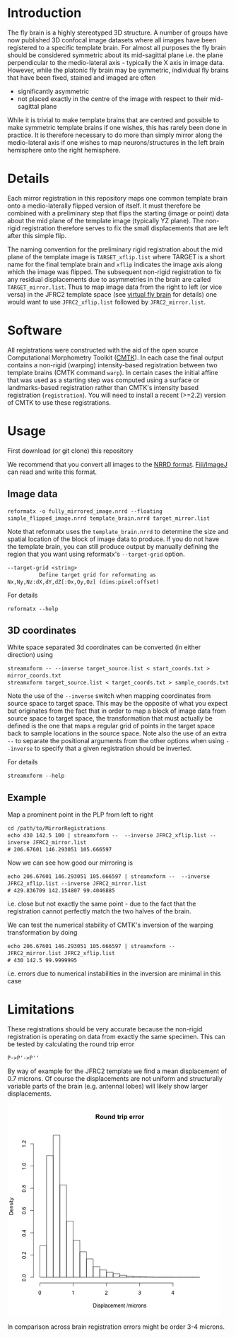 Introduction
============
The fly brain is a highly stereotyped 3D structure.  A number of groups have now published 3D confocal image datasets where all images have been registered to a specific template brain. For almost all purposes the fly brain should be considered symmetric about its mid-sagittal plane i.e. the plane perpendicular to the medio-lateral axis - typically the X axis in image data. However, while the platonic fly brain may be symmetric, individual fly brains that have been fixed, stained and imaged are often 
  - significantly asymmetric
  - not placed exactly in the centre of the image with respect to their mid-sagittal plane

While it is trivial to make template brains that are centred and possible to make symmetric template brains if one wishes, this has rarely been done in practice. It is therefore necessary to do more than simply mirror along the medio-lateral axis if one wishes to map neurons/structures in the left brain hemisphere onto the right hemisphere.

Details
=======
Each mirror registration in this repository maps one common template brain onto a medio-laterally flipped version of itself. It must therefore be combined with a preliminary step that flips the starting (image or point) data about the mid plane of the template image (typically YZ plane). The non-rigid registration therefore serves to fix the small displacements that are left after this simple flip. 

The naming convention for the preliminary rigid registration about the mid plane of the template image is `TARGET_xflip.list` where TARGET is a short name for the final template brain and `xflip` indicates the image axis along which the image was flipped. The subsequent non-rigid registration to fix any residual displacements due to asymmetries in the brain are called `TARGET_mirror.list`. Thus to map image data from the right to left (or vice versa) in the JFRC2 template space (see [virtual fly brain](http://www.virtualflybrain.org) for details) one would want to use `JFRC2_xflip.list` followed by `JFRC2_mirror.list`. 

Software
========
All registrations were constructed with the aid of the open source Computational Morphometry Toolkit ([CMTK](http://www.nitrc.org/projects/cmtk/)). In each case the final output contains a non-rigid (warping) intensity-based registration between two template brains (CMTK command `warp`). In certain cases the initial affine that was used as a starting step was computed using a surface or landmarks-based registration rather than CMTK's intensity based registration (`registration`).  You will need to install a recent (>=2.2) version of CMTK to use these registrations.

Usage
=====

First download (or git clone) this repository

We recommend that you convert all images to the [NRRD format](http://teem.sourceforge.net/nrrd/). [Fiji/ImageJ](http://fiji.sc) can read and write this format.

Image data
----------

    reformatx -o fully_mirrored_image.nrrd --floating simple_flipped_image.nrrd template_brain.nrrd target_mirror.list

Note that reformatx uses the `template_brain.nrrd` to determine the size and spatial location of the block of image data to produce. If you do not have the template brain, you can still produce output by manually defining the region that you want using reformatx's `--target-grid` option. 

    --target-grid <string>
              Define target grid for reformating as Nx,Ny,Nz:dX,dY,dZ[:Ox,Oy,Oz] (dims:pixel:offset)

For details

    reformatx --help

3D coordinates
--------------

White space separated 3d coordinates can be converted (in either direction) using 

    streamxform -- --inverse target_source.list < start_coords.txt > mirror_coords.txt
    streamxform target_source.list < target_coords.txt > sample_coords.txt

Note the use of the `--inverse` switch when mapping coordinates from source space to target space. This may be the opposite of what you expect but originates from the fact that in order to map a block of image data from source space to target space, the transformation that must actually be defined is the one that maps a regular grid of points in the target space back to sample locations in the source space. Note also the use of an extra `--` to separate the positional arguments from the other options when using `--inverse` to specify that a given registration should be inverted.

For details

    streamxform --help

Example
-------
Map a prominent point in the PLP from left to right

    cd /path/to/MirrorRegistrations
    echo 430 142.5 100 | streamxform --  --inverse JFRC2_xflip.list --inverse JFRC2_mirror.list
    # 206.67601 146.293051 105.666597

Now we can see how good our mirroring is 

    echo 206.67601 146.293051 105.666597 | streamxform --  --inverse JFRC2_xflip.list --inverse JFRC2_mirror.list
    # 429.836709 142.154807 99.4046885

i.e. close but not exactly the same point - due to the fact that the registration cannot perfectly match the two halves of the brain.

We can test the numerical stability of CMTK's inversion of the warping transformation by doing

    echo 206.67601 146.293051 105.666597 | streamxform -- JFRC2_mirror.list JFRC2_xflip.list
    # 430 142.5 99.9999995

i.e. errors due to numerical instabilities in the inversion are minimal in this case

Limitations
===========
These registrations should be very accurate because the non-rigid registration is operating on data from exactly the same specimen. This can be tested by calculating the round trip error 

    P->P'->P''

By way of example for the JFRC2 template we find a mean displacement of 0.7 microns. Of course the displacements are not uniform and structurally variable parts of the brain (e.g. antennal lobes) will likely show larger displacements.

![histogram of displacements](doc/JFRC2_displacements.png "JFRC2 Displacements")

In comparison across brain registration errors might be order 3-4 microns.